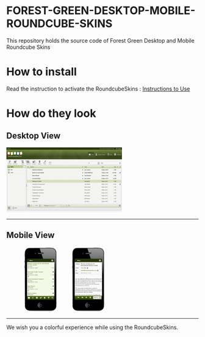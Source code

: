 # FOREST-GREEN-DESKTOP-MOBILE-ROUNDCUBE-SKINS
This repository holds the source code of Forest Green Desktop and Mobile Roundcube Skins
# How to install
Read the instruction to activate the RoundcubeSkins : [Instructions to Use](../../wiki/ACTIVATION)


# How do they look #

## Desktop View ##

![Forest Green Desktop Roundcube Skins](images/forest_green_mail.png)

---

## Mobile View ##

![Forest Green Mobile Roundcube Skins](images/fgreen.png)

---

We wish you a colorful experience while using the RoundcubeSkins.
